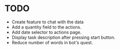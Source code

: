 # TODO

- Create feature to chat with the data
- Add a quantity field to the actions.
- Add date selector to actions page.
- Display task description after pressing start button.
- Reduce number of words in bot's quest.